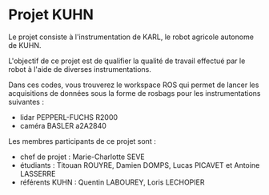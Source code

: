 
# Projet KUHN

Le projet consiste à l'instrumentation de KARL, le robot agricole autonome de KUHN. 

L'objectif de ce projet est de qualifier la qualité de travail effectué par le robot à l'aide de diverses instrumentations.

Dans ces codes, vous trouverez le workspace ROS qui permet de lancer les acquisitions de données sous la forme de rosbags pour les instrumentations suivantes :
- lidar PEPPERL-FUCHS R2000
- caméra BASLER a2A2840

Les membres participants de ce projet sont : 
- chef de projet : Marie-Charlotte SEVE
- étudiants : Titouan ROUYRE, Damien DOMPS, Lucas PICAVET et Antoine LASSERRE
- référents KUHN : Quentin LABOUREY, Loris LECHOPIER
